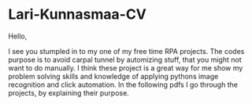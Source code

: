 # Lari-Kunnasmaa-CV

Hello, 

I see you stumpled in to my one of my free time RPA projects. The codes purpose is to avoid carpal tunnel by automizing stuff, that you might not want to do manually.
I think these project is a great way for me show my problem solving skills and knowledge of applying pythons image recognition and click automation. In the following pdfs I go through the projects, by explaining their purpose. 

